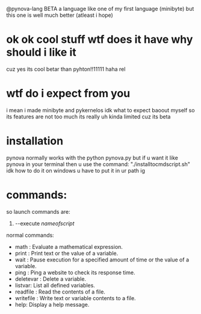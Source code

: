 @pynova-lang BETA
a language like one of my first language (minibyte) but this one is well much better (atleast i hope)

# ok ok cool stuff wtf does it have why should i like it
cuz yes its cool betar than pyhton!!11111 haha rel

# wtf do i expect from you
i mean i made minibyte and pykernelos idk what to expect baoout myself
so its features are not too much its really uh kinda limited cuz its beta

# installation
pynova normally works with the python pynova.py but if u want it like pynova in your terminal then u use the command:
"./installtocmdscript.sh"
idk how to do it on windows u have to put it in ur path ig

# commands:
so launch commands are:
1. --execute *nameofscript*

normal commands:
- math <expression>: Evaluate a mathematical expression.
- print <text or variable>: Print text or the value of a variable.
- wait <amount or variable>: Pause execution for a specified amount of time or the value of a variable.
- ping <site>: Ping a website to check its response time.
- deletevar <variable>: Delete a variable.
- listvar: List all defined variables.
- readfile <filename>: Read the contents of a file.
- writefile <filename>: Write text or variable contents to a file.
- help: Display a help message.

